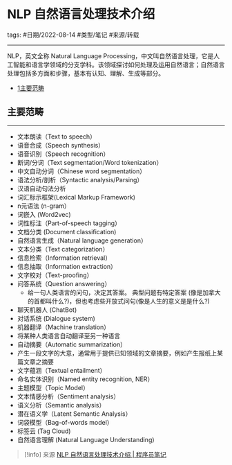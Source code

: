 
# NLP 自然语言处理技术介绍

tags: #日期/2022-08-14 #类型/笔记 #来源/转载 

---

NLP，英文全称 Natural Language Processing，中文叫自然语言处理，它是人工智能和语言学领域的分支学科。该领域探讨如何处理及运用自然语言；自然语言处理包括多方面和步骤，基本有认知、理解、生成等部分。

-   [1主要范畴](https://www.knowledgedict.com/tutorial/nlp-intro.html#%E4%B8%BB%E8%A6%81%E8%8C%83%E7%95%B4)

## 主要范畴

---

-   文本朗读（Text to speech）
-   语音合成（Speech synthesis）
-   语音识别（Speech recognition）
-   断词/分词（Text segmentation/Word tokenization）
-   中文自动分词（Chinese word segmentation）
-   语法分析/剖析（Syntactic analysis/Parsing）
-   汉语自动句法分析
-   词汇标示框架(Lexical Markup Framework)
-   n元语法 (n-gram）
-   词嵌入 (Word2vec)
-   词性标注（Part-of-speech tagging）
-   文档分类 (Document classification)
-   自然语言生成（Natural language generation）
-   文本分类（Text categorization）
-   信息检索（Information retrieval）
-   信息抽取（Information extraction）
-   文字校对（Text-proofing）
-   问答系统（Question answering）
	-   给一句人类语言的问句，决定其答案。 典型问题有特定答案 (像是加拿大的首都叫什么?)，但也考虑些开放式问句(像是人生的意义是是什么?)
-   聊天机器人 (ChatBot)
-   对话系统 (Dialogue system)
-   机器翻译（Machine translation）
-   将某种人类语言自动翻译至另一种语言
-   自动摘要（Automatic summarization）
-   产生一段文字的大意，通常用于提供已知领域的文章摘要，例如产生报纸上某篇文章之摘要
-   文字蕴涵（Textual entailment）
-   命名实体识别（Named entity recognition, NER）
-   主题模型（Topic Model）
-   文本情感分析（Sentiment analysis）
-   语义分析（Semantic analysis）
-   潜在语义学（Latent Semantic Analysis）
-   词袋模型（Bag-of-words model）
-   标签云 (Tag Cloud)
-   自然语言理解 (Natural Language Understanding)


> [!info] 来源
> [NLP 自然语言处理技术介绍 | 程序员笔记](https://www.knowledgedict.com/tutorial/nlp-intro.html)
